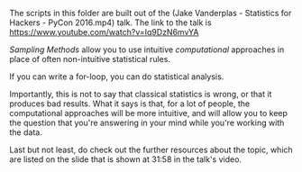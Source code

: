 The scripts in this folder are built out of the
(Jake Vanderplas - Statistics for Hackers - PyCon 2016.mp4) talk. The link to
the talk is https://www.youtube.com/watch?v=Iq9DzN6mvYA

*Sampling Methods* allow you to use intuitive *computational* approaches in
place of often non-intuitive statistical rules.

If you can write a for-loop, you can do statistical analysis.

Importantly, this is not to say that classical statistics is wrong, or that it
produces bad results. What it says is that, for a lot of people, the
computational approaches will be more intuitive, and will allow you to keep the
question that you're answering in your mind while you're working with the data.

Last but not least, do check out the further resources about the topic, which
are listed on the slide that is shown at 31:58 in the talk's video.